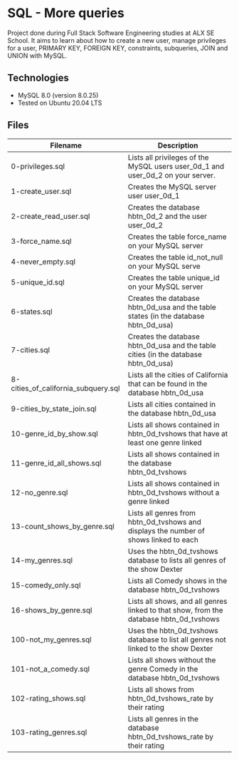 # SQL - More queries

Project done during Full Stack Software Engineering studies at ALX SE School. It aims to learn about how to create a new user, manage privileges for a user, PRIMARY KEY, FOREIGN KEY, constraints, subqueries, JOIN and UNION with MySQL.

## Technologies
- MySQL 8.0 (version 8.0.25)
- Tested on Ubuntu 20.04 LTS

## Files

| Filename | Description |
|----------- | ------------- |
|0-privileges.sql | Lists all privileges of the MySQL users user_0d_1 and user_0d_2 on your server. |
| 1-create_user.sql |	Creates the MySQL server user user_0d_1 |
| 2-create_read_user.sql | Creates the database hbtn_0d_2 and the user user_0d_2|
| 3-force_name.sql | Creates the table force_name on your MySQL server |
| 4-never_empty.sql | Creates the table id_not_null on your MySQL serve |
| 5-unique_id.sql | Creates the table unique_id on your MySQL server |
| 6-states.sql |	Creates the database hbtn_0d_usa and the table states (in the database hbtn_0d_usa) |
| 7-cities.sql |	Creates the database hbtn_0d_usa and the table cities (in the database hbtn_0d_usa) |
| 8-cities_of_california_subquery.sql | Lists all the cities of California that can be found in the database hbtn_0d_usa |
| 9-cities_by_state_join.sql | Lists all cities contained in the database hbtn_0d_usa |
| 10-genre_id_by_show.sql | Lists all shows contained in hbtn_0d_tvshows that have at least one genre linked |
| 11-genre_id_all_shows.sql | Lists all shows contained in the database hbtn_0d_tvshows |
| 12-no_genre.sql | Lists all shows contained in hbtn_0d_tvshows without a genre linked |
| 13-count_shows_by_genre.sql | Lists all genres from hbtn_0d_tvshows and displays the number of shows linked to each |
| 14-my_genres.sql | Uses the hbtn_0d_tvshows database to lists all genres of the show Dexter |
| 15-comedy_only.sql | Lists all Comedy shows in the database hbtn_0d_tvshows |
| 16-shows_by_genre.sql | Lists all shows, and all genres linked to that show, from the database hbtn_0d_tvshows |
| 100-not_my_genres.sql | Uses the hbtn_0d_tvshows database to list all genres not linked to the show Dexter |
| 101-not_a_comedy.sql | Lists all shows without the genre Comedy in the database hbtn_0d_tvshows |
| 102-rating_shows.sql | Lists all shows from hbtn_0d_tvshows_rate by their rating|
| 103-rating_genres.sql | Lists all genres in the database hbtn_0d_tvshows_rate by their rating |
